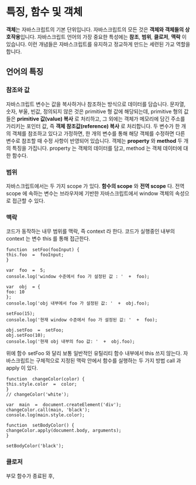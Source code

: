 # 특징, 함수 및 객체

**객체**는 자바스크립트의 기본 단위입니다. 자바스크립트의 모든 것은 **객체와 객체들의 상호작용**입니다. 
자바스크립트 언어의 가장 중요한 특성에는 **참조**, **범위**, **클로저**, **맥락** 이 있습니다. 이런 개념들은 자바스크립트를 유지하고 정교하게 만드는 세련된 가교 역할을 합니다. 

## 언어의 특징

### 참조와 값
자바스크립트 변수는 값을 복사하거나 참조하는 방식으로 데이터를 담습니다. 문자열, 숫자, 부울, 빈값, 정의되지 않은 것은 primitive 형 값에 해당되는데,  primitive 형의 값들은 **primitive 값(value) 복사** 로 처리하고, 그 외에는 객체가 메모리에 담긴 주소를 가리키는 포인터 값, 즉 **객체 참조값(reference) 복사**  로 처리합니다. 두 변수가 한 개의 객체를 참조하고 있다고 가정하면, 한 개의 변수를 통해 해당 객체를 수정하면 다른 변수로 참조할 때 수정 사항이 반영되어 있습니다. 
객체는 **property** 와 **method** 두 개의 특징을 가집니다.
property 는 객체의 데이터를 담고, method 는 객체 데이터에 대한 함수다.

### 범위
자바스크립트에서는 두 가지 scope 가 있다. **함수의 scope** 와 **전역 scope** 다. 전역 scope 에 속하는 변수는 브라우저에 기반한 자바스크립트에서 window 객체의 속성으로 접근할 수 있다. 

### 맥락
코드가 동작하는 내무 범위를 맥락, 즉 context 라 한다. 
코드가 실행중인 내부의 context 는 변수 this 를 통해 접근한다. 

```
function  setFoo(fooInput) {
this.foo  =  fooInput;
}

var  foo  =  5;
console.log('window 수준에서 foo 가 설정된 값 : '  +  foo);

var  obj  = {
foo: 10
};
console.log('obj 내부에서 foo 가 설정된 값: '  +  obj.foo);

setFoo(15);
console.log('현재 window 수준에서 foo 가 설정된 값: '  +  foo);

obj.setFoo  =  setFoo;
obj.setFoo(10);
console.log('현재 obj 내부의 foo 값: '  +  obj.foo);
```

위에 함수 setFoo 와 달리 보통 일반적인 유틸리티 함수 내부에서 this 쓰지 않는다. 자바스크립트는 구체적으로 지정된 맥락 안에서 함수를 실행하는 두 가지 방법 call 과 apply 이 있다. 

```
function  changeColor(color) {
this.style.color  =  color;
}
// changeColor('white');

var  main  =  document.createElement('div');
changeColor.call(main, 'black');
console.log(main.style.color);

function  setBodyColor() {
changeColor.apply(document.body, arguments);
}

setBodyColor('black');
```

### 클로저
부모 함수가 종료된 후, 
<!--stackedit_data:
eyJoaXN0b3J5IjpbLTIyOTExMjIwNSw5MzExNjAwNTEsLTY0MT
YzMDM4NywtMTc2ODU3NzI1Nyw2MDM4NzYwNTUsOTAxNjQxMTgs
LTE5MzE5MTM0MiwxMzUyMzYyODU1LDE5MDIwNzMyOTEsNjQyNj
AxMTg0LC0xNDE3MDY5NTc5LC0yMDg4NzQ2NjEyXX0=
-->